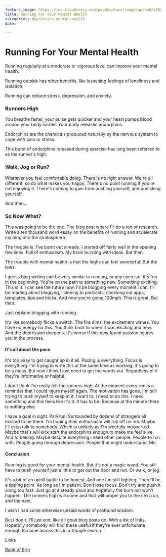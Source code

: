 ```yaml
---
feature_image: https://res.cloudinary.com/paddysplace/image/upload/v1628437656/banners/Running_snym2y.png
title: Running For Your Mental Health
categories: depression mental-health
date: 

---
```

# Running For Your Mental Health

Running regularly at a moderate or vigorous level can improve your mental health.

Running outside has other benefits, like lessening feelings of loneliness and isolation.

Running can reduce stress, depression, and anxiety.

### Runners High

You breathe faster, your pulse gets quicker and your heart pumps blood around your body harder. Your body releases endorphins.

Endorphins are the chemicals produced naturally by the nervous system to cope with pain or stress.

This burst of endorphins released during exercise has long been referred to as the runner's high.

### Walk, Jog or Run?

Whatever you feel comfortable doing. There is no right answer. We're all different, so do what makes you happy. There's no point running if you're not enjoying it. There's nothing to gain from pushing yourself, and punishing yourself.

And then...

### So Now What?

This was going to be the one. The blog post where I'll do a ton of research. Write a ten thousand word essay on the benefits of running and accelerate my blog into the stratosphere.

The trouble is. I've burnt out already. I started off fairly well in the opening few lines. Full of enthusiasm. My brain bursting with ideas. But then.

The trouble with mental health is that the highs can feel wonderful. But the lows.

I guess blog writing can be very similar to running, or any exercise. It's fun in the beginning. You're on the path to something new. Something exciting. This is it. I can see the future now. I'll be blogging every moment i can. I'll be reading about blogging, listening to podcasts, checking out apps, templates, tips and tricks. And now you're going 100mph. This is great. But then.

Just replace blogging with running.

It's like somebody flicks a switch. The fire dims, the excitement wanes. You have no energy for this. You think back to when it was exciting and new. And the depression deepens. It's worse if this new found passion injures you in the process.

#### It's all about the pace

It's too easy to get caught up in it all. Pacing is everything. Focus is everything. I'm trying to write this at the same time as working. It's going to be a mess. But now I think I just need to get the words out. Regardless of if they're informative or helpful.

I don't think I've really felt the runners high. At the moment every run is a reminder that I could injure myself again. The motivation has gone. I'm still trying to push myself to keep at it. I want to. I need to do this. I need something and this feels like it's it. It has to be. Because at the minute there is nothing else.

I have a goal in sight. Parkrun. Surrounded by dozens of strangers all excited to be there. I'm hoping their enthusiasm will rub off on me. Maybe I'll even talk to somebody. Which is unlikely as I'm woefully introverted. Maybe that's will kick start the endorphins enough to make me feel alive. And to belong. Maybe despite everything i need other people. People to run with. People going through depression. People that might understand. Me. 

#### Conclusion

Running is good for your mental health. But it's not a magic wand. You still have to push yourself just a little to get out the door and run. Or walk, or jog.

It's a bit of an uphill battle to be honest. And one I'm still fighting. There'll be a tipping point. As long as I'm patient. Don't lose focus. Don't try and push it along too fast. Just go at a steady pace and hopefully the burn out won't happen. The runners high will come and that will propel you to the next run, and the next.

I wish I had some otherwise unsaid words of profound wisdom.

But I don't. I'll just end, like all good blog posts do. With a list of links. Hopefully somebody will find these useful if they're ever unfortunate enough to come across this in a Google search. 

Links

[Bank of Erin](https://bankoferin.com/ "Bank of Erin")